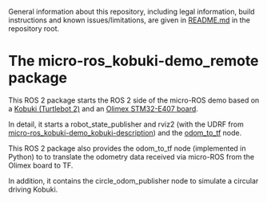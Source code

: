 General information about this repository, including legal information, build instructions and known issues/limitations, are given in [README.md](../README.md) in the repository root.

# The micro-ros_kobuki-demo_remote package

This ROS 2 package starts the ROS 2 side of the micro-ROS demo based on a [Kobuki (Turtlebot 2)](http://kobuki.yujinrobot.com/about2/) and an [Olimex STM32-E407 board](https://www.olimex.com/Products/ARM/ST/STM32-E407/open-source-hardware).

In detail, it starts a robot_state_publisher and rviz2 (with the UDRF from [micro-ros_kobuki-demo_kobuki-description](../micro-ros_kobuki-demo_kobuki-description)) and the [odom_to_tf](../odom_to_tf) node.

This ROS 2 package also provides the odom_to_tf node (implemented in Python) to to translate the odometry data received via micro-ROS from the Olimex board to TF.

In addition, it contains the circle_odom_publisher node to simulate a circular driving Kobuki.